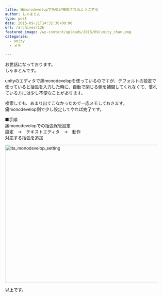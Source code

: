 ```yaml
---
title: 痛monodevelopで括弧が補間されるようにする
author: しゃまとん
type: post
date: 2015-09-21T14:32:30+00:00
url: /archives/126
featured_image: /wp-content/uploads/2015/09/unity_chan.png
categories:
  - unity
  - メモ

---
```

お世話になっております。  
しゃまとんです。

unityのエディタで痛monodevelopを使っているのですが、デフォルトの設定で使っていると括弧を入力した時に、自動で閉じる側を補間してくれなくて、慣れている方には少し不便なことがあります。

検索しても、あまり出てこなかったので一応メモしておきます。  
痛monodevelop側で少し設定してやれば完了です。

■手順  
痛monodevelopでの括弧保管設定  
設定　→　テキストエディタ　→　動作  
対応する括弧を追加

[<img src="https://shamaton.orz.hm/blog/wp-content/uploads/2015/09/ita_monodevelop_setting.png" alt="ita_monodevelop_setting" width="692" height="453" class="alignleft  wp-image-127" />][1]

以上です。

 [1]: https://shamaton.orz.hm/blog/wp-content/uploads/2015/09/ita_monodevelop_setting.png